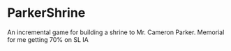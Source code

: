 # ParkerShrine
An incremental game for building a shrine to Mr. Cameron Parker. Memorial for me getting 70% on SL IA
